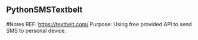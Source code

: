## PythonSMSTextbelt

#Notes
REF: https://textbelt.com/
Purpose: Using free provided API to send SMS to personal device.  
